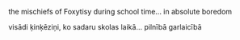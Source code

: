 the mischiefs of Foxytisy during school time... in absolute boredom

visādi ķinķēziņi, ko sadaru skolas laikā... pilnībā garlaicībā
